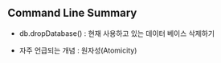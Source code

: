 ## Command Line Summary

- db.dropDatabase() : 현재 사용하고 있는 데이터 베이스 삭제하기

- 자주 언급되는 개념 : 원자성(Atomicity)
